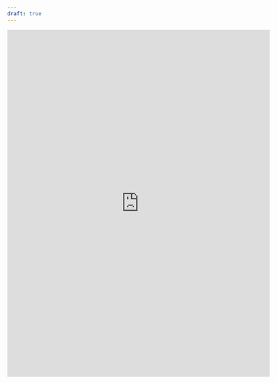 ```yaml
---
draft: true
---
```


<iframe src="https://hydra.ojack.xyz/garden/" frameBorder="0" style="width:120%; height: 800px"></iframe>
